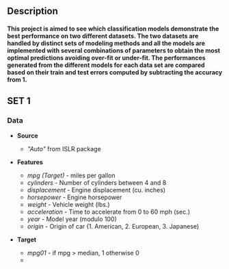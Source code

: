 ## Description
#### This project is aimed to see which classification models demonstrate the best performance on two different datasets. The two datasets are handled by distinct sets of modeling methods and all the models are implemented with several combinations of parameters to obtain the most optimal predictions avoiding over-fit or under-fit. The performances generated from the different models for each data set are compared based on their train and test errors computed by subtracting the accuracy from 1. 

## SET 1
### Data
   * **Source** 
     - *"Auto"* from ISLR package
   * **Features**
     - *mpg (Target)* - miles per gallon
     - *cylinders* - Number of cylinders between 4 and 8
     - *displacement* - Engine displacement (cu. inches)
     - *horsepower* - Engine horsepower
     - *weight* - Vehicle weight (lbs.)
     - *acceleration* - Time to accelerate from 0 to 60 mph (sec.)
     - *year* - Model year (modulo 100)
     - *origin* - Origin of car (1. American, 2. European, 3. Japanese)


   * **Target**
     - *mpg01* - if mpg > median, 1 otherwise 0
     - 









